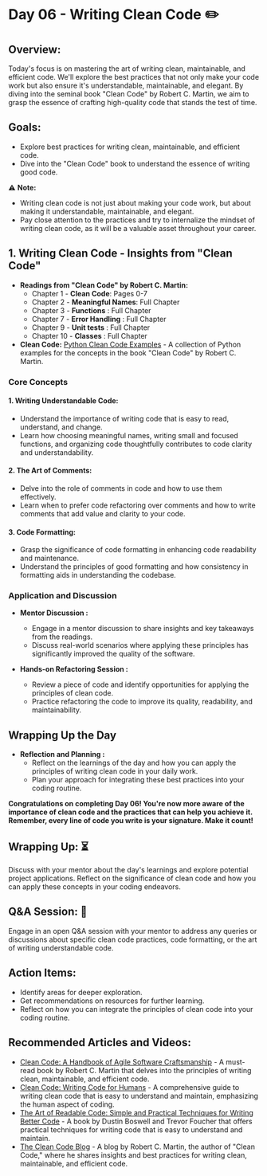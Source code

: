 
# Day 06 - Writing Clean Code :pencil2:

## Overview:
Today's focus is on mastering the art of writing clean, maintainable, and efficient code. We'll explore the best practices that not only make your code work but also ensure it's understandable, maintainable, and elegant. By diving into the seminal book "Clean Code" by Robert C. Martin, we aim to grasp the essence of crafting high-quality code that stands the test of time.

## **Goals:** 
- Explore best practices for writing clean, maintainable, and efficient code.
- Dive into the "Clean Code" book to understand the essence of writing good code.

:warning: **Note:**
- Writing clean code is not just about making your code work, but about making it understandable, maintainable, and elegant.
- Pay close attention to the practices and try to internalize the mindset of writing clean code, as it will be a valuable asset throughout your career.

## 1. Writing Clean Code - Insights from "Clean Code"

- **Readings from "Clean Code" by Robert C. Martin:**
  - Chapter 1 - **Clean Code**: Pages 0-7
  - Chapter 2 -  **Meaningful Names**: Full Chapter
  - Chapter 3 - **Functions** : Full Chapter
  - Chapter 7 - **Error Handling** : Full Chapter
  - Chapter 9 - **Unit tests** : Full Chapter
  - Chapter 10 - **Classes** : Full Chapter
- **Clean Code:** [Python Clean Code Examples](https://github.com/zedr/clean-code-python) - A collection of Python examples for the concepts in the book "Clean Code" by Robert C. Martin.
### Core Concepts

#### 1. **Writing Understandable Code:**
   - Understand the importance of writing code that is easy to read, understand, and change.
   - Learn how choosing meaningful names, writing small and focused functions, and organizing code thoughtfully contributes to code clarity and understandability.

#### 2. **The Art of Comments:**
   - Delve into the role of comments in code and how to use them effectively.
   - Learn when to prefer code refactoring over comments and how to write comments that add value and clarity to your code.

#### 3. **Code Formatting:**
   - Grasp the significance of code formatting in enhancing code readability and maintenance.
   - Understand the principles of good formatting and how consistency in formatting aids in understanding the codebase.

### Application and Discussion

- **Mentor Discussion :**
  - Engage in a mentor discussion to share insights and key takeaways from the readings.
  - Discuss real-world scenarios where applying these principles has significantly improved the quality of the software.

- **Hands-on Refactoring Session :**
  - Review a piece of code and identify opportunities for applying the principles of clean code.
  - Practice refactoring the code to improve its quality, readability, and maintainability.

## Wrapping Up the Day

- **Reflection and Planning :**
  - Reflect on the learnings of the day and how you can apply the principles of writing clean code in your daily work.
  - Plan your approach for integrating these best practices into your coding routine.

**Congratulations on completing Day 06! You're now more aware of the importance of clean code and the practices that can help you achieve it. Remember, every line of code you write is your signature. Make it count!**

## Wrapping Up: :hourglass_flowing_sand:
Discuss with your mentor about the day's learnings and explore potential project applications. Reflect on the significance of clean code and how you can apply these concepts in your coding endeavors.

## **Q&A Session:** :raising_hand:
Engage in an open Q&A session with your mentor to address any queries or discussions about specific clean code practices, code formatting, or the art of writing understandable code.

## Action Items:
- Identify areas for deeper exploration.
- Get recommendations on resources for further learning.
- Reflect on how you can integrate the principles of clean code into your coding routine.

## Recommended Articles and Videos:
- [Clean Code: A Handbook of Agile Software Craftsmanship](https://www.amazon.com/Clean-Code-Handbook-Software-Craftsmanship/dp/0132350882) - A must-read book by Robert C. Martin that delves into the principles of writing clean, maintainable, and efficient code.
- [Clean Code: Writing Code for Humans](https://www.freecodecamp.org/news/clean-code-writing-code-for-humans/) - A comprehensive guide to writing clean code that is easy to understand and maintain, emphasizing the human aspect of coding.
- [The Art of Readable Code: Simple and Practical Techniques for Writing Better Code](https://www.amazon.com/Art-Readable-Code-Practical-Techniques/dp/0596802293) - A book by Dustin Boswell and Trevor Foucher that offers practical techniques for writing code that is easy to understand and maintain.
- [The Clean Code Blog](https://blog.cleancoder.com/) - A blog by Robert C. Martin, the author of "Clean Code," where he shares insights and best practices for writing clean, maintainable, and efficient code.
